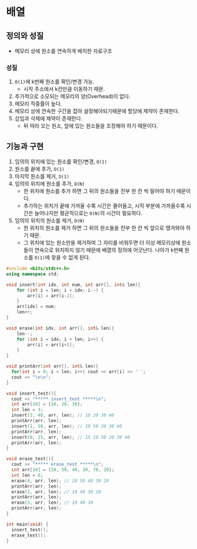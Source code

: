 # 배열

## 정의와 성질

- 메모리 상에 원소를 연속하게 배치한 자료구조

### 성질
1. `O(1)`에 k번째 원소를 확인/변경 가능.
   - 시작 주소에서 k칸만큼 이동하기 때문.
2. 추가적으로 소모되는 메모리의 양(Overhead)이 없다.
3. 메모리 적중률이 높다.
4. 메모리 상에 연속한 구간을 잡아 설정해야되기때문에 할당에 제약이 존재한다.
5. 삽입과 삭제에 제약이 존재한다.
   - 뒤 따라 오는 원소, 앞에 있는 원소들을 조정해야 하기 때문이다.

## 기능과 구현

1. 임의의 위치에 있는 원소를 확인/변경, `O(1)`
2. 원소를 끝에 추가, `O(1)`
3. 마지막 원소를 제거, `O(1)`
4. 임의의 위치에 원소를 추가, `O(N)`
     - 한 위치에 원소를 추가 하면 그 뒤의 원소들을 전부 한 칸 씩 밀어야 하기 때문이다.
     - 추가하는 위치가 끝에 가까울 수록 시간은 줄어들고, 시작 부분에 가까울수록 시간은 늘어나지만 평균적으로는 `O(N)`의 시간이 필요하다.
5. 임의의 위치의 원소를 제거, `O(N)`
    - 한 위치의 원소를 제거 하면 그 뒤의 원소들을 전부 한 칸 씩 앞으로 땡겨와야 하기 때문.
    - 그 위치에 있는 원소만을 제거하여 그 자리를 비워두면 더 이상 메모리상에 원소들이 연속으로 위치하지 않기 때문에 배열의 정의에 어긋난다. 나아가 k번째 원소를 `O(1)`에 찾을 수 없게 된다.

```cpp
#include <bits/stdc++.h>
using namespace std;

void insert(int idx, int num, int arr[], int& len){
    for (int i = len; i > idx; i--) {
        arr[i] = arr[i-1];
    }
    arr[idx] = num;
    len++;
}

void erase(int idx, int arr[], int& len){
    len--;
    for (int i = idx; i < len; i++) {
        arr[i] = arr[i+1];
    }
}

void printArr(int arr[], int& len){
  for(int i = 0; i < len; i++) cout << arr[i] << ' ';
  cout << "\n\n";
}

void insert_test(){
  cout << "***** insert_test *****\n";
  int arr[10] = {10, 20, 30};
  int len = 3;
  insert(3, 40, arr, len); // 10 20 30 40
  printArr(arr, len);
  insert(1, 50, arr, len); // 10 50 20 30 40
  printArr(arr, len);
  insert(0, 15, arr, len); // 15 10 50 20 30 40
  printArr(arr, len);
}

void erase_test(){
  cout << "***** erase_test *****\n";
  int arr[10] = {10, 50, 40, 30, 70, 20};
  int len = 6;
  erase(4, arr, len); // 10 50 40 30 20
  printArr(arr, len);
  erase(1, arr, len); // 10 40 30 20
  printArr(arr, len);
  erase(3, arr, len); // 10 40 30
  printArr(arr, len);
}

int main(void) {
  insert_test();
  erase_test();
}
```

